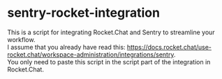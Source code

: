 # sentry-rocket-integration
This is a script for integrating Rocket.Chat and Sentry to streamline your workflow.
 <br />I assume that you already have read this: https://docs.rocket.chat/use-rocket.chat/workspace-administration/integrations/sentry.
 <br />You only need to paste this script in the script part of the integration in Rocket.Chat.
